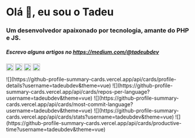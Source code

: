 <h1>Olá 👋, eu sou o Tadeu</h1>
<h3>Um desenvolvedor apaixonado por tecnologia, amante do PHP e JS.</h3>
<h5>Escrevo alguns artigos no <a href="https://medium.com/@tadeubdev">https://medium.com/@tadeubdev</a></h5>
<a href="https://dev.to/tadeubdev" target="blank"><img align="center" src="https://cdn.jsdelivr.net/npm/simple-icons@3.0.1/icons/dev-dot-to.svg" alt="tadeubdev" height="20" width="20" /></a>
<a href="https://twitter.com/tadeubdev" target="blank"><img align="center" src="https://cdn.jsdelivr.net/npm/simple-icons@3.0.1/icons/twitter.svg" alt="tadeubdev" height="20" width="20" /></a>
<a href="https://linkedin.com/in/tadeubdev" target="blank"><img align="center" src="https://cdn.jsdelivr.net/npm/simple-icons@3.0.1/icons/linkedin.svg" alt="tadeubdev" height="20" width="20" /></a>
<a href="https://pt.stackoverflow.com/users/4475/tadeubdev" target="blank"><img align="center" src="https://cdn.jsdelivr.net/npm/simple-icons@3.0.1/icons/stackoverflow.svg" alt="5278356/tadeubdev" height="20" width="20" /></a>
<p></p>
![](https://github-profile-summary-cards.vercel.app/api/cards/profile-details?username=tadeubdev&theme=vue)
![](https://github-profile-summary-cards.vercel.app/api/cards/repos-per-language?username=tadeubdev&theme=vue)
![](https://github-profile-summary-cards.vercel.app/api/cards/most-commit-language?username=tadeubdev&theme=vue)
![](https://github-profile-summary-cards.vercel.app/api/cards/stats?username=tadeubdev&theme=vue)
![](https://github-profile-summary-cards.vercel.app/api/cards/productive-time?username=tadeubdev&theme=vue)
